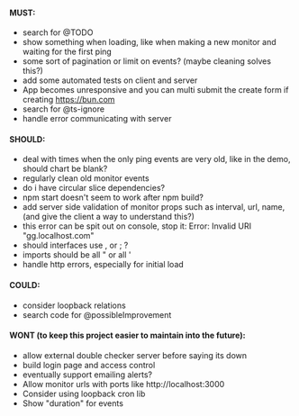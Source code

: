 #### MUST:
- search for @TODO
- show something when loading, like when making a new monitor and waiting for the first ping
- some sort of pagination or limit on events? (maybe cleaning solves this?)
- add some automated tests on client and server
- App becomes unresponsive and you can multi submit the create form if creating https://bun.com
- search for @ts-ignore
- handle error communicating with server

#### SHOULD:
- deal with times when the only ping events are very old, like in the demo, should chart be blank?
- regularly clean old monitor events
- do i have circular slice dependencies?
- npm start doesn't seem to work after npm build?
- add server side validation of monitor props such as interval, url, name, (and give the client a way to understand this?)
- this error can be spit out on console, stop it: Error: Invalid URI "gg.localhost.com"
- should interfaces use , or ; ?
- imports should be all " or all '
- handle http errors, especially for initial load
#### COULD:
- consider loopback relations
- search code for @possibleImprovement

#### WONT (to keep this project easier to maintain into the future):
- allow external double checker server before saying its down
- build login page and access control
- eventually support emailing alerts?
- Allow monitor urls with ports like http://localhost:3000
- Consider using loopback cron lib
- Show "duration" for events